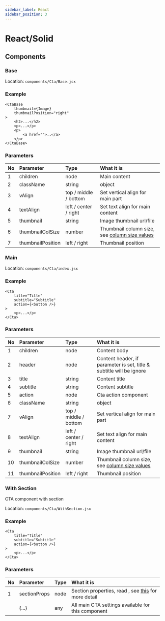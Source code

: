 ```yaml
---
sidebar_label: React
sidebar_position: 3
---
```

# React/Solid

## Components
### Base
Location: ```components/Cta/Base.jsx```

### Example
```
<CtaBase
    thumbnail={Image}
    thumbnailPosition="right"
>
    <h2>...</h2>
    <p>...</p>
    <p>
        <a href="">..</a>
    </p>
</CtaBase>
```

### Parameters
| No | Parameter | Type | What it is |
| :-| :-| :-| :-|
| 1 | children | node | Main content |
| 2 | className | string|object |  Root classname |
| 3 | vAlign | top / middle / bottom | Set vertical align for main part |
| 4 | textAlign | left / center / right | Set text align for main content |
| 5 | thumbnail | string | Image thumbnail url/file |
| 6 | thumbnailColSize | number | Thumbnail column size, see [column size values](../layout/grid) |
| 7 | thumbnailPosition | left / right | Thumbnail position |

### Main
Location: ```components/Cta/index.jsx```

### Example
```
<Cta
    title="Title"
    subtitle="Subtitle"
    action={<button />}
>
    <p>...</p>
</Cta>
```

### Parameters
| No | Parameter | Type | What it is |
| :-| :-| :-| :-|
| 1 | children | node | Content body |
| 2 | header | node | Content header, if parameter is set, title & subtitle will be ignore |
| 3 | title | string | Content title |
| 4 | subtitle | string | Content subtitle |
| 5 | action | node | Cta action component |
| 6 | className | string|object |  Root classname |
| 7 | vAlign | top / middle / bottom | Set vertical align for main part |
| 8 | textAlign | left / center / right | Set text align for main content |
| 9 | thumbnail | string | Image thumbnail url/file |
| 10 | thumbnailColSize | number | Thumbnail column size, see [column size values](../layout/grid) |
| 11 | thumbnailPosition | left / right | Thumbnail position |

### With Section
CTA component with section

Location: ```components/Cta/WithSection.jsx```

### Example
```
<Cta
    title="Title"
    subtitle="Subtitle"
    action={<button />}
>
    <p>...</p>
</Cta>
```

### Parameters
| No | Parameter | Type | What it is |
| :-| :-| :-| :-|
| 1 | sectionProps | node | Section properties, read , see [this](../section) for more detail |
|   | {...} | any | All main CTA settings available for this component |